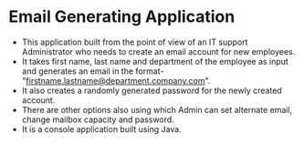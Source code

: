 # Email Generating Application
 * This application built from the point of view of an IT support 
   Administrator who needs to create an email account for new employees.  
 * It takes first name, last name and department of the employee as input and 
   generates an email in the format- "firstname.lastname@department.company.com".
 * It also creates a randomly generated password for the newly created account.
 * There are other options also using which Admin can set alternate email, change
   mailbox capacity and password.
 * It is a console application built using Java.
